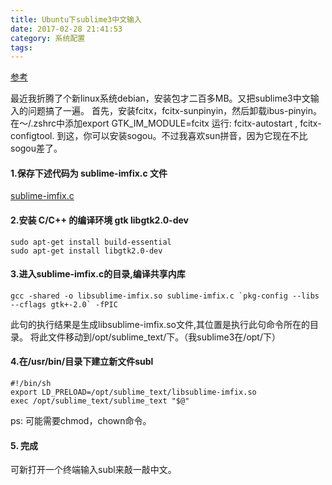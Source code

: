 ```yaml
---
title: Ubuntu下sublime3中文输入
date: 2017-02-28 21:41:53
category: 系统配置
tags:
---
```


[参考](http://www.jianshu.com/p/9f2a11851b4e)

最近我折腾了个新linux系统debian，安装包才二百多MB。又把sublime3中文输入的问题搞了一遍。
首先，安装fcitx，fcitx-sunpinyin，然后卸载ibus-pinyin。
在～/.zshrc中添加export GTK_IM_MODULE=fcitx
运行: fcitx-autostart , fcitx-configtool.
到这，你可以安装sogou。不过我喜欢sun拼音，因为它现在不比sogou差了。

#### 1.保存下述代码为 sublime-imfix.c 文件
[sublime-imfix.c](/blog/2017/02/28/Ubuntu%E4%B8%8Bsublime3%E4%B8%AD%E6%96%87%E8%BE%93%E5%85%A5/sublime-imfix.c)

#### 2.安装 C/C++ 的编译环境 gtk libgtk2.0-dev

```
sudo apt-get install build-essential
sudo apt-get install libgtk2.0-dev
```

#### 3.进入sublime-imfix.c的目录,编译共享内库

```
gcc -shared -o libsublime-imfix.so sublime-imfix.c `pkg-config --libs --cflags gtk+-2.0` -fPIC
```
此句的执行结果是生成libsublime-imfix.so文件,其位置是执行此句命令所在的目录。
将此文件移动到/opt/sublime_text/下。（我sublime3在/opt/下）

#### 4.在/usr/bin/目录下建立新文件subl
```
#!/bin/sh
export LD_PRELOAD=/opt/sublime_text/libsublime-imfix.so
exec /opt/sublime_text/sublime_text "$@"
```
ps: 可能需要chmod，chown命令。

#### 5. 完成
 可新打开一个终端输入subl来敲一敲中文。


